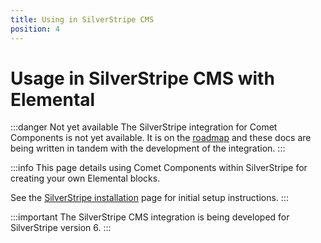 ```yaml
---
title: Using in SilverStripe CMS
position: 4
---
```


# Usage in SilverStripe CMS with Elemental

:::danger Not yet available
The SilverStripe integration for Comet Components is not yet available. It is on the [roadmap](../about/changelog.md) and these docs are being written in tandem with the development of the integration.
:::

:::info
This page details using Comet Components within SilverStripe for creating your own Elemental blocks.

See the [SilverStripe installation](../installation/silverstripe.md) page for initial setup instructions.
:::

:::important
The SilverStripe CMS integration is being developed for SilverStripe version 6.
:::
